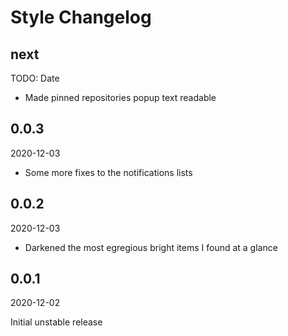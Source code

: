 # Style Changelog

<!-- markdownlint-disable no-trailing-punctuation -->

## next

TODO: Date

* Made pinned repositories popup text readable

## 0.0.3

2020-12-03

* Some more fixes to the notifications lists

## 0.0.2

2020-12-03

* Darkened the most egregious bright items I found at a glance

## 0.0.1

2020-12-02

Initial unstable release
